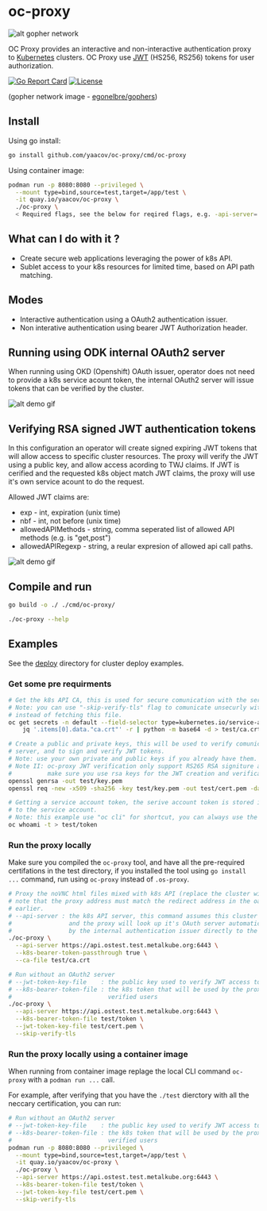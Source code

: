 # oc-proxy

![alt gopher network](https://raw.githubusercontent.com/yaacov/oc-proxy/main/web/public/network-side.png)

OC Proxy provides an interactive and non-interactive authentication proxy to [Kubernetes](https://kubernetes.io/) clusters.
OC Proxy use [JWT](https://jwt.io/) (HS256, RS256) tokens for user authorization.

[![Go Report Card](https://goreportcard.com/badge/github.com/yaacov/oc-proxy)](https://goreportcard.com/report/github.com/yaacov/oc-proxy)
[![License](https://img.shields.io/badge/License-Apache%202.0-blue.svg)](https://opensource.org/licenses/Apache-2.0)

(gopher network image - [egonelbre/gophers](https://github.com/egonelbre/gophers))

## Install

Using go install:

``` bash
go install github.com/yaacov/oc-proxy/cmd/oc-proxy
```

Using container image:

``` bash
podman run -p 8080:8080 --privileged \
  --mount type=bind,source=test,target=/app/test \
  -it quay.io/yaacov/oc-proxy \
  ./oc-proxy \
  < Required flags, see the below for reqired flags, e.g. -api-server=... -ca-file=...  >
```

## What can I do with it ?

- Create secure web applications leveraging the power of k8s API.
- Sublet access to your k8s resources for limited time, based on API path matching.

## Modes

- Interactive authentication using a OAuth2 authentication issuer.
- Non interative authentication using bearer JWT Authorization header.

## Running using ODK internal OAuth2 server

When running using OKD (Openshift) OAuth issuer, operator does not need to provide a k8s service acount token,
the internal OAuth2 server will issue tokens that can be verified by the cluster.

![alt demo gif](https://raw.githubusercontent.com/yaacov/oc-proxy/main/web/public/using_okd_oauth.gif)

## Verifying RSA signed JWT authentication tokens

In this configuration an operator will create signed expiring JWT tokens that will
allow access to specific cluster resources. The proxy will verify the JWT using a
public key, and allow access acording to TWJ claims. If JWT is cerified and the requested
k8s object match JWT claims, the proxy will use it's own service acount to do the request.

Allowed JWT claims are:

- exp - int, expiration (unix time)
- nbf - int, not before (unix time)
- allowedAPIMethods - string, comma seperated list of allowed API methods (e.g. is "get,post")
- allowedAPIRegexp - string, a reular expresion of allowed api call paths.

![alt demo gif](https://raw.githubusercontent.com/yaacov/oc-proxy/main/web/public/custom_tokens.gif)

## Compile and run

``` bash
go build -o ./ ./cmd/oc-proxy/

./oc-proxy --help
```

## Examples

See the [deploy](/deploy) directory for cluster deploy examples.

### Get some pre requirments

```bash
# Get the k8s API CA, this is used for secure comunication with the server.
# Note: you can use "-skip-verify-tls" flag to comunicate unsecurly with server
# instead of fetching this file.
oc get secrets -n default --field-selector type=kubernetes.io/service-account-token -o json | \
    jq '.items[0].data."ca.crt"' -r | python -m base64 -d > test/ca.crt

# Create a public and private keys, this will be used to verify comunication with the oc-proxy
# server, and to sign and verify JWT tokens.
# Note: use your own private and public keys if you already have them.
# Note II: oc-proxy JWT verification only support RS265 RSA signiture algorithm
#          make sure you use rsa keys for the JWT creation and verification.
openssl genrsa -out test/key.pem
openssl req -new -x509 -sha256 -key test/key.pem -out test/cert.pem -days 3650

# Getting a service account token, the serive account token is stored in a secret matched
# to the service account.
# Note: this example use "oc cli" for shortcut, you can always use the secret to get the token.
oc whoami -t > test/token
```

### Run the proxy locally

Make sure you compiled the `oc-proxy` tool, and have all the pre-required certifations in the test directory,
if you installed the tool using `go install ...` command, run using `oc-proxy` instead of `.os-proxy`.

``` bash
# Proxy the noVNC html files mixed with k8s API (replace the cluster with one you own)
# note that the proxy address must match the redirect address in the oauthclient CR we created
# earlier.
# --api-server : the k8s API server, this command assumes this cluster is an OKD (Openshift) cluster
#                and the proxy will look up it's OAuth server automatically and pass tokens provided
#                by the internal authentication issuer directly to the cluster.
./oc-proxy \
  --api-server https://api.ostest.test.metalkube.org:6443 \
  --k8s-bearer-token-passthrough true \
  --ca-file test/ca.crt

# Run without an OAuth2 server
# --jwt-token-key-file    : the public key used to verify JWT access tokens
# --k8s-bearer-token-file : the k8s token that will be used by the proxy to fetch k8s resources for all
#                           verified users
./oc-proxy \
  --api-server https://api.ostest.test.metalkube.org:6443 \
  --k8s-bearer-token-file test/token \
  --jwt-token-key-file test/cert.pem \
  --skip-verify-tls
```

### Run the proxy locally using a container image

When running from container image replage the local CLI command `oc-proxy` with a `podman run ...` call.

For example, after verifying that you have the `./test` dierctory with all the neccary certification,
you can run:

``` bash
# Run without an OAuth2 server
# --jwt-token-key-file    : the public key used to verify JWT access tokens
# --k8s-bearer-token-file : the k8s token that will be used by the proxy to fetch k8s resources for all
#                           verified users
podman run -p 8080:8080 --privileged \
  --mount type=bind,source=test,target=/app/test \
  -it quay.io/yaacov/oc-proxy \
  ./oc-proxy \
  --api-server https://api.ostest.test.metalkube.org:6443 \
  --k8s-bearer-token-file test/token \
  --jwt-token-key-file test/cert.pem \
  --skip-verify-tls
```
